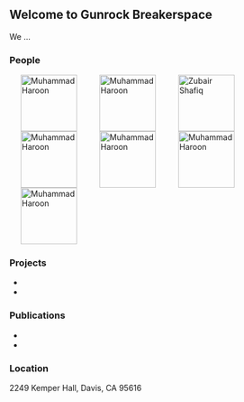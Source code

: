 ## Welcome to Gunrock Breakerspace

We ... 

### People

<img src="https://web.cs.ucdavis.edu/~zubair/zubairshafiq_2019.jpg" title="Zubair Shafiq" width=100 hspace="20"> 
<img align="left"  src="https://muhammadharoon.xyz/img/haroon.jpeg" title="Muhammad Haroon" width=100 hspace="20">
<img align="left" src="https://muhammadharoon.xyz/img/haroon.jpeg" title="Muhammad Haroon" width=100 hspace="20">
<img src="https://muhammadharoon.xyz/img/haroon.jpeg" title="Muhammad Haroon" width=100 hspace="20">
<img align="left" src="https://muhammadharoon.xyz/img/haroon.jpeg" title="Muhammad Haroon" width=100 hspace="20">
<img align="left" src="https://muhammadharoon.xyz/img/haroon.jpeg" title="Muhammad Haroon" width=100 hspace="20">
<img src="https://muhammadharoon.xyz/img/haroon.jpeg" title="Muhammad Haroon" width=100 hspace="20">


### Projects
- 
- 

### Publications
- 
- 

### Location

2249 Kemper Hall, Davis, CA 95616
